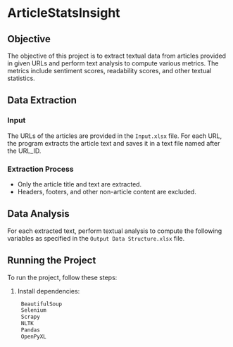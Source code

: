 # ArticleStatsInsight

## Objective
The objective of this project is to extract textual data from articles provided in given URLs and perform text analysis to compute various metrics. The metrics include sentiment scores, readability scores, and other textual statistics.

## Data Extraction

### Input
The URLs of the articles are provided in the `Input.xlsx` file. For each URL, the program extracts the article text and saves it in a text file named after the URL_ID.

### Extraction Process
- Only the article title and text are extracted.
- Headers, footers, and other non-article content are excluded.

## Data Analysis
For each extracted text, perform textual analysis to compute the following variables as specified in the `Output Data Structure.xlsx` file.

## Running the Project
To run the project, follow these steps:

1. Install dependencies:
   ```sh
    BeautifulSoup
    Selenium
    Scrapy
    NLTK
    Pandas
    OpenPyXL

